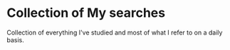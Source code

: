 # Collection of My searches

Collection of everything I've studied and most of what I refer to on a daily basis.
